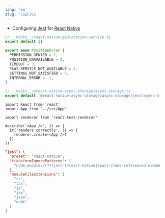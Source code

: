 ```yaml
---
lang: 'en'
slug: '/1EF3C1'
---
```


- Configuring [Jest](./../.././docs/pages/Jest.md) for [React Native](./../.././docs/pages/React%20Native.md)

```ts
// __mocks__/react-native-geolocation-service.ts
export default {}

export enum PositionError {
  PERMISSION_DENIED = 1,
  POSITION_UNAVAILABLE = 2,
  TIMEOUT = 3,
  PLAY_SERVICE_NOT_AVAILABLE = 4,
  SETTINGS_NOT_SATISFIED = 5,
  INTERNAL_ERROR = -1,
}
```

```ts
// __mocks__/@react-native-async-storage/async-storage.ts
export default '@react-native-async-storage/async-storage/jest/async-storage-mock'
```

```tsx
import React from 'react'
import App from '../src/App'

import renderer from 'react-test-renderer'

describe('<App />', () => {
  it('renders correctly', () => {
    renderer.create(<App />)
  })
})
```

```json
"jest": {
  "preset": "react-native",
  "transformIgnorePatterns": [
    "node_modules/(?!(jest-)?react-native|react-clone-referenced-element|@react-native-community|rollbar-react-native|@fortawesome|@react-native|@react-navigation)"
  ],
  "moduleFileExtensions": [
    "ts",
    "tsx",
    "js",
    "jsx",
    "json",
    "node"
  ]
}
```

<head>
  <html lang="en-US"/>
</head>
